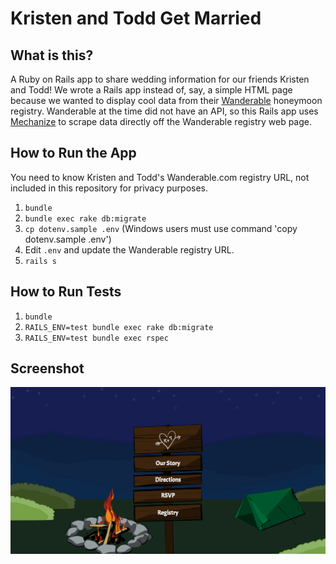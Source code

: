 # Kristen and Todd Get Married

## What is this?

A Ruby on Rails app to share wedding information for our friends Kristen and Todd! We wrote a Rails app instead of, say, a simple HTML page because we wanted to display cool data from their [Wanderable](https://wanderable.com) honeymoon registry. Wanderable at the time did not have an API, so this Rails app uses [Mechanize](https://github.com/sparklemotion/mechanize) to scrape data directly off the Wanderable registry web page.

## How to Run the App

You need to know Kristen and Todd's Wanderable.com registry URL, not included
in this repository for privacy purposes.

1. `bundle`
1. `bundle exec rake db:migrate`
1. `cp dotenv.sample .env` (Windows users must use command 'copy dotenv.sample .env')
1. Edit `.env` and update the Wanderable registry URL.
1. `rails s`

## How to Run Tests

1. `bundle`
1. `RAILS_ENV=test bundle exec rake db:migrate`
1. `RAILS_ENV=test bundle exec rspec`

## Screenshot

![](https://raw.githubusercontent.com/LexLadiesCode/KristenAndToddGetMarried/master/screenshot.png)
